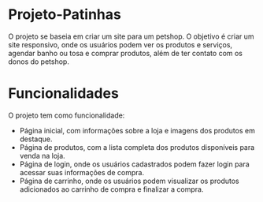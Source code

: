 # Projeto-Patinhas
O projeto se baseia em criar um site para um petshop. O objetivo é criar um site responsivo, onde os usuários podem ver os produtos e serviços, agendar banho ou tosa e comprar produtos, além de ter contato com os donos do petshop.

# Funcionalidades
O projeto tem como funcionalidade:
- Página inicial, com informações sobre a loja e imagens dos produtos em destaque.
- Página de produtos, com a lista completa dos produtos disponíveis para venda na loja.
- Página de login, onde os usuários cadastrados podem fazer login para acessar suas informações de compra.
- Página de carrinho, onde os usuários podem visualizar os produtos adicionados ao carrinho de compra e finalizar a compra.
